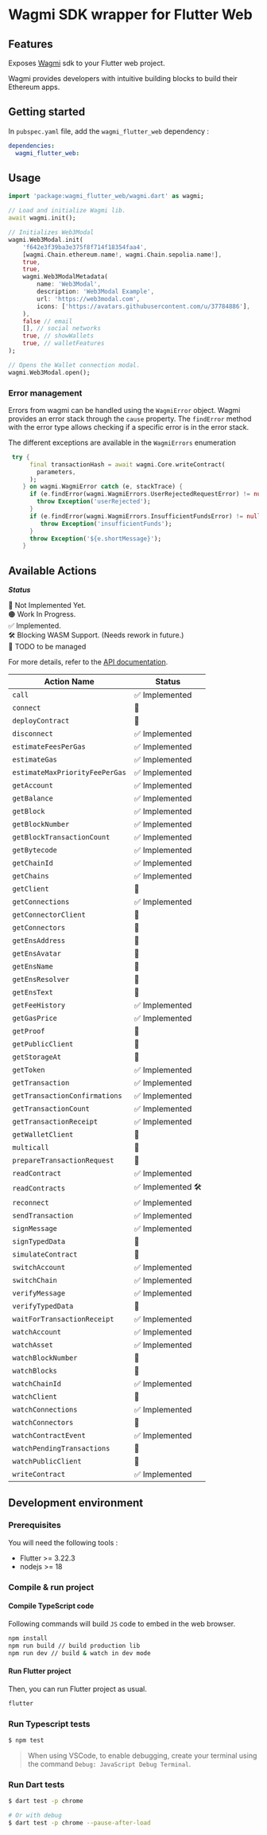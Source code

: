 # Wagmi SDK wrapper for Flutter Web

## Features

Exposes [Wagmi](https://wagmi.sh/) sdk to your Flutter web project.

Wagmi provides developers with intuitive building blocks to build their Ethereum apps.

## Getting started

In `pubspec.yaml` file, add the `wagmi_flutter_web` dependency :

```yaml
dependencies:
  wagmi_flutter_web:
```


## Usage


```dart
import 'package:wagmi_flutter_web/wagmi.dart' as wagmi;

// Load and initialize Wagmi lib.
await wagmi.init();

// Initializes Web3Modal
wagmi.Web3Modal.init(
    'f642e3f39ba3e375f8f714f18354faa4',
    [wagmi.Chain.ethereum.name!, wagmi.Chain.sepolia.name!],
    true,
    true,
    wagmi.Web3ModalMetadata(
        name: 'Web3Modal',
        description: 'Web3Modal Example',
        url: 'https://web3modal.com',
        icons: ['https://avatars.githubusercontent.com/u/37784886'],
    ),
    false // email
    [], // social networks
    true, // showWallets
    true, // walletFeatures
);

// Opens the Wallet connection modal.
wagmi.Web3Modal.open();
```

### Error management

Errors from wagmi can be handled using the `WagmiError` object. 
Wagmi provides an error stack through the `cause` property. 
The `findError` method with the error type allows checking if a specific error is in the error stack.

The different exceptions are available in the `WagmiErrors` enumeration

```dart 
 try {
      final transactionHash = await wagmi.Core.writeContract(
        parameters,
      );
    } on wagmi.WagmiError catch (e, stackTrace) {
      if (e.findError(wagmi.WagmiErrors.UserRejectedRequestError) != null) {
        throw Exception('userRejected'); 
      }
      if (e.findError(wagmi.WagmiErrors.InsufficientFundsError) != null) {
         throw Exception('insufficientFunds'); 
      }
      throw Exception('${e.shortMessage}'); 
    }
```

## Available Actions

***Status***

🔴 Not Implemented Yet.\
🟠 Work In Progress.\
✅ Implemented.\
🛠️ Blocking WASM Support. (Needs rework in future.)\
📄 TODO to be managed 


For more details, refer to the [API documentation](https://wagmi.sh/core/api/actions).

| Action Name                    | Status          |
| ------------------------------ | --------------- |
| `call`                         | ✅ Implemented   |
| `connect`                      | 🔴               |
| `deployContract`               | 🔴               |
| `disconnect`                   | ✅ Implemented   |
| `estimateFeesPerGas`           | ✅ Implemented   |
| `estimateGas`                  | ✅ Implemented   |
| `estimateMaxPriorityFeePerGas` | ✅ Implemented   |
| `getAccount`                   | ✅ Implemented   |
| `getBalance`                   | ✅ Implemented   |
| `getBlock`                     | ✅ Implemented   |
| `getBlockNumber`               | ✅ Implemented   |
| `getBlockTransactionCount`     | ✅ Implemented   |
| `getBytecode`                  | ✅ Implemented   |
| `getChainId`                   | ✅ Implemented   |
| `getChains`                    | ✅ Implemented   |
| `getClient`                    | 🔴               |
| `getConnections`               | ✅ Implemented   |
| `getConnectorClient`           | 🔴               |
| `getConnectors`                | 🔴               |
| `getEnsAddress`                | 🔴               |
| `getEnsAvatar`                 | 🔴               |
| `getEnsName`                   | 🔴               |
| `getEnsResolver`               | 🔴               |
| `getEnsText`                   | 🔴               |
| `getFeeHistory`                | ✅ Implemented   |
| `getGasPrice`                  | ✅ Implemented   |
| `getProof`                     | 🔴               |
| `getPublicClient`              | 🔴               |
| `getStorageAt`                 | 🔴               |
| `getToken`                     | ✅ Implemented   |
| `getTransaction`               | ✅ Implemented   |
| `getTransactionConfirmations`  | ✅ Implemented   |
| `getTransactionCount`          | ✅ Implemented   |
| `getTransactionReceipt`        | ✅ Implemented   |
| `getWalletClient`              | 🔴               |
| `multicall`                    | 🔴               |
| `prepareTransactionRequest`    | 🔴               |
| `readContract`                 | ✅ Implemented   |
| `readContracts`                | ✅ Implemented 🛠️ |
| `reconnect`                    | ✅ Implemented   |
| `sendTransaction`              | ✅ Implemented   |
| `signMessage`                  | ✅ Implemented   |
| `signTypedData`                | 🔴               |
| `simulateContract`             | 🔴               |
| `switchAccount`                | ✅ Implemented   |
| `switchChain`                  | ✅ Implemented   |
| `verifyMessage`                | ✅ Implemented   |
| `verifyTypedData`              | 🔴               |
| `waitForTransactionReceipt`    | ✅ Implemented   |
| `watchAccount`                 | ✅ Implemented   |
| `watchAsset`                   | ✅ Implemented   |
| `watchBlockNumber`             | 🔴               |
| `watchBlocks`                  | 🔴               |
| `watchChainId`                 | ✅ Implemented   |
| `watchClient`                  | 🔴               |
| `watchConnections`             | ✅ Implemented   |
| `watchConnectors`              | 🔴               |
| `watchContractEvent`           | ✅ Implemented   |
| `watchPendingTransactions`     | 🔴               |
| `watchPublicClient`            | 🔴               |
| `writeContract`                | ✅ Implemented   |


## Development environment

### Prerequisites

You will need the following tools :
- Flutter >= 3.22.3
- nodejs >= 18

### Compile & run project

#### Compile TypeScript code

Following commands will build `JS` code to embed in the web browser.

```sh
npm install
npm run build // build production lib
npm run dev // build & watch in dev mode
``` 

#### Run Flutter project

Then, you can run Flutter project as usual. 

```sh
flutter 
```

### Run Typescript tests

```sh
$ npm test
```

> When using VSCode, to enable debugging, create your terminal using the command `Debug: JavaScript Debug Terminal`.

### Run Dart tests

```sh
$ dart test -p chrome

# Or with debug
$ dart test -p chrome --pause-after-load     
```
